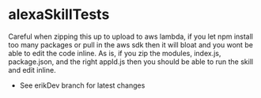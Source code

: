 # alexaSkillTests
Careful when zipping this up to upload to aws lambda, if you let npm install too many packages or pull in the aws sdk then it will bloat and you wont be able to edit the code inline. As is, if you zip the modules, index.js, package.json, and the right appId.js then you should be able to run the skill and edit inline.

- See erikDev branch for latest changes
